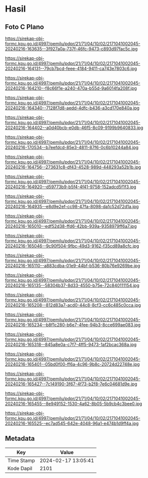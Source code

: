 # Hasil

## Foto C Plano

https://sirekap-obj-formc.kpu.go.id/4997/pemilu/pdpr/21/71/04/10/02/2171041002045-20240216-163635--3f927a0a-737f-46fc-9473-c893d97fac5c.jpg

https://sirekap-obj-formc.kpu.go.id/4997/pemilu/pdpr/21/71/04/10/02/2171041002045-20240216-164131--79cb7bcd-feee-4184-9411-ca743e7803c6.jpg

https://sirekap-obj-formc.kpu.go.id/4997/pemilu/pdpr/21/71/04/10/02/2171041002045-20240216-164210--f8c66f1e-a240-470a-b55d-9a6014fa208f.jpg

https://sirekap-obj-formc.kpu.go.id/4997/pemilu/pdpr/21/71/04/10/02/2171041002045-20240216-164340--7128f7d8-aedd-4dfc-b436-a3cd170e840a.jpg

https://sirekap-obj-formc.kpu.go.id/4997/pemilu/pdpr/21/71/04/10/02/2171041002045-20240216-164402--a0d40bcb-e0db-46f5-8c09-9199b9640833.jpg

https://sirekap-obj-formc.kpu.go.id/4997/pemilu/pdpr/21/71/04/10/02/2171041002045-20240216-170534--b7eefdcd-85e3-4811-87f6-0c6b10244a84.jpg

https://sirekap-obj-formc.kpu.go.id/4997/pemilu/pdpr/21/71/04/10/02/2171041002045-20240216-164756--273631c8-df43-4528-989d-448293a52b1b.jpg

https://sirekap-obj-formc.kpu.go.id/4997/pemilu/pdpr/21/71/04/10/02/2171041002045-20240216-164920--d59773b9-b5f4-4f41-9758-152adcd5f1f3.jpg

https://sirekap-obj-formc.kpu.go.id/4997/pemilu/pdpr/21/71/04/10/02/2171041002045-20240216-164935--e8d9e2ef-cc98-47fa-8098-da1c52d72d1a.jpg

https://sirekap-obj-formc.kpu.go.id/4997/pemilu/pdpr/21/71/04/10/02/2171041002045-20240216-165010--edf52d38-ffd6-42bb-939a-9358979ff6a7.jpg

https://sirekap-obj-formc.kpu.go.id/4997/pemilu/pdpr/21/71/04/10/02/2171041002045-20240216-165046--9c90f504-9fbc-49d3-9162-f35cd89a8cfc.jpg

https://sirekap-obj-formc.kpu.go.id/4997/pemilu/pdpr/21/71/04/10/02/2171041002045-20240216-165110--a883cdba-01e9-44bf-b536-80b76e9269be.jpg

https://sirekap-obj-formc.kpu.go.id/4997/pemilu/pdpr/21/71/04/10/02/2171041002045-20240216-165135--58304b37-8d33-4550-b75e-72c840111154.jpg

https://sirekap-obj-formc.kpu.go.id/4997/pemilu/pdpr/21/71/04/10/02/2171041002045-20240216-165208--812d83a7-acd0-44c8-8cf3-cc6c485c0cca.jpg

https://sirekap-obj-formc.kpu.go.id/4997/pemilu/pdpr/21/71/04/10/02/2171041002045-20240216-165234--b8f1c280-b6e7-4fee-94b3-8cce699ae083.jpg

https://sirekap-obj-formc.kpu.go.id/4997/pemilu/pdpr/21/71/04/10/02/2171041002045-20240216-165318--845a8e0a-c7f7-4ff5-9473-1af2bcac368a.jpg

https://sirekap-obj-formc.kpu.go.id/4997/pemilu/pdpr/21/71/04/10/02/2171041002045-20240216-165401--05bd0f00-ff6a-4c96-9b8c-20724d22748e.jpg

https://sirekap-obj-formc.kpu.go.id/4997/pemilu/pdpr/21/71/04/10/02/2171041002045-20240216-165427--7c149190-3f67-4f73-b2f8-7e6c04681d9e.jpg

https://sirekap-obj-formc.kpu.go.id/4997/pemilu/pdpr/21/71/04/10/02/2171041002045-20240216-165455--8e949152-1530-4a62-8b05-5b9cb4c3bee0.jpg

https://sirekap-obj-formc.kpu.go.id/4997/pemilu/pdpr/21/71/04/10/02/2171041002045-20240216-165525--ec7ad545-642e-4048-96a1-e474b1d9ff4a.jpg


## Metadata

| Key        | Value               |
| ---------- | ------------------- |
| Time Stamp | 2024-02-17 13:05:41 |
| Kode Dapil | 2101                |



